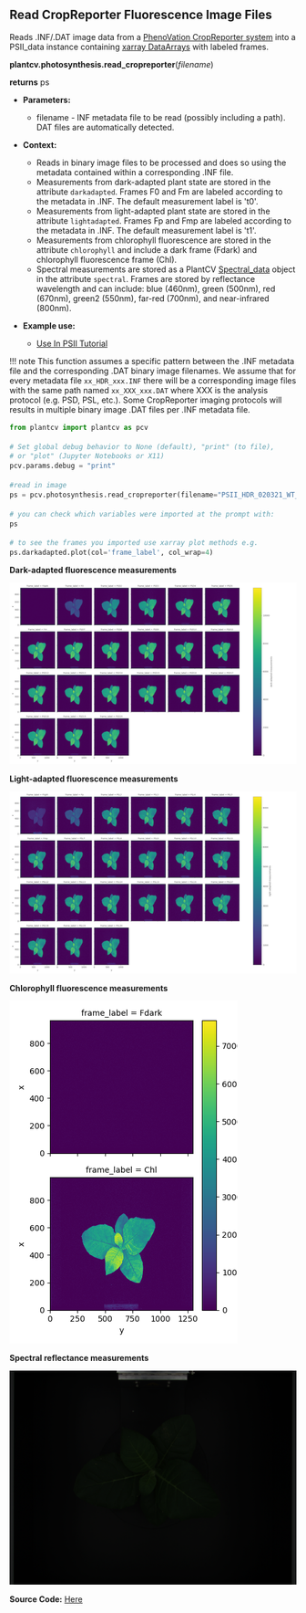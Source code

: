 ## Read CropReporter Fluorescence Image Files

Reads .INF/.DAT image data from a [PhenoVation CropReporter system](https://phenovation.com/cropreporter/) into a
PSII_data instance containing [xarray DataArrays](http://xarray.pydata.org/en/stable/generated/xarray.DataArray.html)
with labeled frames.

**plantcv.photosynthesis.read_cropreporter**(*filename*)

**returns** ps

- **Parameters:**
    - filename - INF metadata file to be read (possibly including a path). DAT files are automatically detected.

- **Context:**
    - Reads in binary image files to be processed and does so using the metadata contained within a corresponding .INF
      file.
    - Measurements from dark-adapted plant state are stored in the attribute `darkadapted`. Frames F0 and Fm are
      labeled according to the metadata in .INF. The default measurement label is 't0'.
    - Measurements from light-adapted plant state are stored in the attribute `lightadapted`. Frames Fp and Fmp are
      labeled according to the metadata in .INF. The default measurement label is 't1'.
    - Measurements from chlorophyll fluorescence are stored in the attribute `chlorophyll` and include a dark frame
      (Fdark) and chlorophyll fluorescence frame (Chl).
    - Spectral measurements are stored as a PlantCV [Spectral_data](Spectral_data.md) object in the attribute
      `spectral`. Frames are stored by reflectance wavelength and can include: blue (460nm), green (500nm), red (670nm),
      green2 (550nm), far-red (700nm), and near-infrared (800nm).
- **Example use:**
    - [Use In PSII Tutorial](tutorials/psII_tutorial.md)

!!! note
    This function assumes a specific pattern between the .INF metadata file and the corresponding .DAT binary image
    filenames. We assume that for every metadata file `xx_HDR_xxx.INF` there will be a corresponding image files with
    the same path named `xx_XXX_xxx.DAT` where XXX is the analysis protocol (e.g. PSD, PSL, etc.). Some CropReporter
    imaging protocols will results in multiple binary image .DAT files per .INF metadata file.

```python
from plantcv import plantcv as pcv      

# Set global debug behavior to None (default), "print" (to file),
# or "plot" (Jupyter Notebooks or X11)
pcv.params.debug = "print"

#read in image
ps = pcv.photosynthesis.read_cropreporter(filename="PSII_HDR_020321_WT_TOP_1.INF")

# you can check which variables were imported at the prompt with:
ps

# to see the frames you imported use xarray plot methods e.g.
ps.darkadapted.plot(col='frame_label', col_wrap=4)

```

**Dark-adapted fluorescence measurements**

![Screenshot](img/documentation_images/photosynthesis_read_cropreporter/0_PSD-frames.png)

**Light-adapted fluorescence measurements**

![Screenshot](img/documentation_images/photosynthesis_read_cropreporter/1_PSL-frames.png)

**Chlorophyll fluorescence measurements**

![Screenshot](img/documentation_images/photosynthesis_read_cropreporter/2_CHL-frames.png)

**Spectral reflectance measurements**

![Screenshot](img/documentation_images/photosynthesis_read_cropreporter/3_spectral-RGB.png)

**Source Code:** [Here](https://github.com/danforthcenter/plantcv/blob/main/plantcv/plantcv/photosynthesis/read_cropreporter.py)
